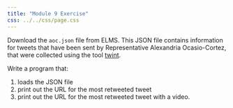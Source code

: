 ```yaml
---
title: "Module 9 Exercise"
css: ../../css/page.css
---
```


Download the `aoc.json` file from ELMS. This JSON file contains information for
tweets that have been sent by Representative Alexandria Ocasio-Cortez, that were
collected using the tool [twint](https://github.com/twintproject/twint).

Write a program that:

1. loads the JSON file
2. print out the URL for the most retweeted tweet
3. print out the URL for the most retweeted tweet with a video.

